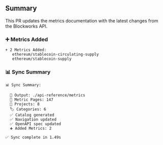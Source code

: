 ## Summary

This PR updates the metrics documentation with the latest changes from the Blockworks API.

### ➕ Metrics Added
```
+ 2 Metrics Added:
   ethereum/stablecoin-circulating-supply
   ethereum/stablecoin-supply
```

### 📊 Sync Summary
```
📊 Sync Summary:

  📁 Output: ./api-reference/metrics
  📄 Metric Pages: 147
  📂 Projects: 8
  🏷️ Categories: 6
  ✅ Catalog generated
  ✅ Navigation updated
  ✅ OpenAPI spec updated
  ➕ Added Metrics: 2

✅ Sync complete in 1.49s
```

